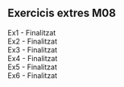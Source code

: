 Exercicis extres M08
------------------------------------------

Ex1 - Finalitzat <br>
Ex2 - Finalitzat <br>
Ex3 - Finalitzat <br>
Ex4 - Finalitzat <br>
Ex5 - Finalitzat <br>
Ex6 - Finalitzat <br>

